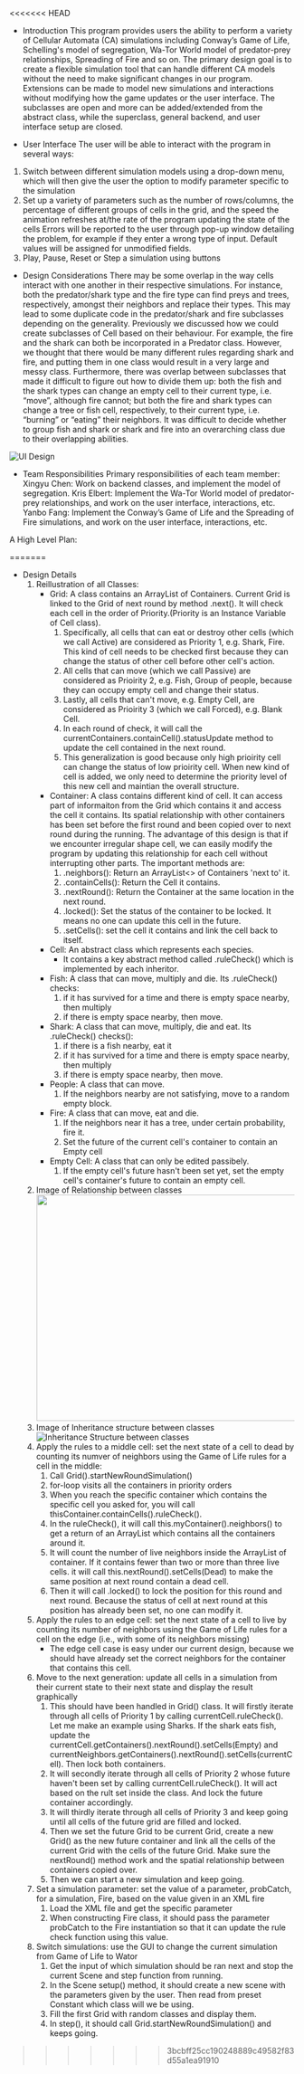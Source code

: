 <<<<<<< HEAD
- Introduction
This program provides users the ability to perform a variety of Cellular Automata (CA) simulations including Conway’s Game of Life, Schelling's model of segregation, Wa-Tor World model of predator-prey relationships, Spreading of Fire and so on. The primary design goal is to create a flexible simulation tool that can handle different CA models without the need to make significant changes in our program. Extensions can be made to model new simulations and interactions without modifying how the game updates or the user interface. The subclasses are open and more can be added/extended from the abstract class, while the superclass, general backend, and user interface setup are closed.

- User Interface
The user will be able to interact with the program in several ways:  
1. Switch between different simulation models using a drop-down menu, which will then give the user the option to modify parameter specific to the simulation
2. Set up a variety of parameters such as the number of rows/columns, the percentage of different groups of cells in the grid, and the speed the animation refreshes at/the rate of the program updating the state of the cells
Errors will be reported to the user through pop-up window detailing the problem, for example if they enter a wrong type of input. Default values will be assigned for unmodified fields.
3. Play, Pause, Reset or Step a simulation using buttons


- Design Considerations
There may be some overlap in the way cells interact with one another in their respective simulations. For instance, both the predator/shark type and the fire type can find preys and trees, respectively, amongst their neighbors and replace their types. This may lead to some duplicate code in the predator/shark and fire subclasses depending on the generality. Previously we discussed how we could create subclasses of Cell based on their behaviour. For example, the fire and the shark can both be incorporated in a Predator class. However, we thought that there would be many different rules regarding shark and fire, and putting them in one class would result in a very large and messy class. Furthermore, there was overlap between subclasses that made it difficult to figure out how to divide them up: both the fish and the shark types can change an empty cell to their current type, i.e. “move”, although fire cannot; but both the fire and shark types can change a tree or fish cell, respectively, to their current type, i.e. “burning” or “eating” their neighbors. It was difficult to decide whether to group fish and shark or shark and fire into an overarching class due to their overlapping abilities.

![UI Design](images/CellSocietyUIDesign.jpg)

- Team Responsibilities
Primary responsibilities of each team member:
Xingyu Chen: Work on backend classes, and implement the model of segregation.
Kris Elbert: Implement the Wa-Tor World model of predator-prey relationships, and work on the user interface, interactions, etc.
Yanbo Fang: Implement the Conway’s Game of Life and the Spreading of Fire simulations, and work on the user interface, interactions, etc.

A High Level Plan: 

=======
- Design Details
	1. Reillustration of all Classes:
		- Grid: A class contains an ArrayList of Containers. Current Grid is linked to the Grid of next round by method .next(). It will check each cell in the order of Priority.(Priority is an Instance Variable of Cell class). 
			1. Specifically, all cells that can eat or destroy other cells (which we call Active) are considered as Priority 1, e.g. Shark, Fire. This kind of cell needs to be checked first because they can change the status of other cell before other cell's action.	
			2. All cells that can move (which we call Passive) are considered as Prioirity 2, e.g. Fish, Group of people, because they can occupy empty cell and change their status. 
			3. Lastly, all cells that can't move, e.g. Empty Cell, are considered as Prioirity 3 (which we call Forced), e.g. Blank Cell.
			4. In each round of check, it will call the currentContainers.containCell().statusUpdate method to update the cell contained in the next round.
			5. This generalization is good because only high prioirity cell can change the status of low prioirity cell. When new kind of cell is added, we only need to determine the priority level of this new cell and maintian the overall structure.
		- Container: A class contains different kind of cell. It can access part of informaiton from the Grid which contains it and access the cell it contains. Its spatial relationship with other containers has been set before the first round and been copied over to next round during the running. The advantage of this design is that if we encounter irregular shape cell, we can easily modify the program by updating this relationship for each cell without interrupting other parts. The important methods are:
			1. .neighbors(): Return an ArrayList<> of Containers 'next to' it.
			2. .containCells(): Return the Cell it contains.
			3. .nextRound(): Return the Container at the same location in the next round.
			4. .locked(): Set the status of the container to be locked. It means no one can update this cell in the future.
			5. .setCells(): set the cell it contains and link the cell back to itself.
		- Cell: An abstract class which represents each species.
			- It contains a key abstract method called .ruleCheck() which is implemented by each inheritor. 
		- Fish: A class that can move, multiply and die.
			Its .ruleCheck() checks: 
			1. if it has survived for a time and there is empty space nearby, then multiply 
			2. if there is empty space nearby, then move.
		- Shark: A class that can move, multiply, die and eat.
			Its .ruleCheck() checks():
			1. if there is a fish nearby, eat it 
			2. if it has survived for a time and there is empty space nearby, then multiply 
			3. if there is empty space nearby, then move.
		- People: A class that can move.
			1. If the neighbors nearby are not satisfying, move to a random empty block.
		- Fire: A class that can move, eat and die.
			1. If the neighbors near it has a tree, under certain probability, fire it. 
			2. Set the future of the current cell's container to contain an Empty cell
		- Empty Cell: A class that can only be edited passibely.
			1. If the empty cell's future hasn't been set yet, set the empty cell's container's future to contain an empty cell.
	2. Image of Relationship between classes
		<img src="https://coursework.cs.duke.edu/CompSci308_2017Spring/cellsociety_team16/blob/master/Relationship.png" width="500" height="400">
	3. Image of Inheritance structure between classes
		![Inheritance Structure between classes](files/Relationship.png)
	2. Apply the rules to a middle cell: set the next state of a cell to dead by counting its numver of neighbors using the Game of Life rules for a cell in the middle:
		1. Call Grid().startNewRoundSimulation()
		2. for-loop visits all the containers in priority orders
		3. When you reach the specific container which contains the specific cell you asked for, you will call thisContainer.containCells().ruleCheck().
		4. In the ruleCheck(), it will call this.myContainer().neighbors() to get a return of an ArrayList<Containers> which contains all the containers around it.
		5. It will count the number of live neighbors inside the ArrayList of container. If it contains fewer than two or more than three live cells. it will call this.nextRound().setCells(Dead) to make the same position at next round contain a dead cell.
		6. Then it will call .locked() to lock the position for this round and next round. Because the status of cell at next round at this position has already been set, no one can modify it.  
	3. Apply the rules to an edge cell: set the next state of a cell to live by counting its number of neighbors using the Game of Life rules for a cell on the edge (i.e., with some of its neighbors missing)
		- The edge cell case is easy under our current design, because we should have already set the correct neighbors for the container that contains this cell. 
	4. Move to the next generation: update all cells in a simulation from their current state to their next state and display the result graphically
		1. This should have been handled in Grid() class. It will firstly iterate through all cells of Priority 1 by calling currentCell.ruleCheck(). Let me make an example using Sharks. If the shark eats fish, update the currentCell.getContainers().nextRound().setCells(Empty) and currentNeighbors.getContainers().nextRound().setCells(currentCell). Then lock both containers.
		2. It will secondly iterate through all cells of Priority 2 whose future haven't been set by calling currentCell.ruleCheck(). It will act based on the rult set inside the class. And lock the future container accordingly.
		3. It will thirdly iterate through all cells of Priority 3 and keep going until all cells of the future grid are filled and locked.
		4. Then we set the future Grid to be current Grid, create a new Grid() as the new future container and link all the cells of the current Grid with the cells of the future Grid. Make sure the nextRound() method work and the spatial relationship between containers copied over. 
		5. Then we can start a new simulation and keep going.
	5. Set a simulation parameter: set the value of a parameter, probCatch, for a simulation, Fire, based on the value given in an XML fire
		1. Load the XML file and get the specific parameter
		2. When constructing Fire class, it should pass the parameter probCatch to the Fire instantiation so that it can update the rule check function using this value.
	6. Switch simulations: use the GUI to change the current simulation from Game of Life to Wator
		1. Get the input of which simulation should be ran next and stop the current Scene and step function from running.
		2. In the Scene setup() method, it should create a new scene with the parameters given by the user. Then read from preset Constant which class will we be using. 
		3. Fill the first Grid with random classes and display them. 
		4. In step(), it should call Grid.startNewRoundSimulation() and keeps going.
>>>>>>> 3bcbff25cc190248889c49582f83d55a1ea91910
